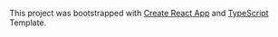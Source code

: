 This project was bootstrapped with [Create React App](https://github.com/facebook/create-react-app) and [TypeScript](https://www.typescriptlang.org/) Template.

